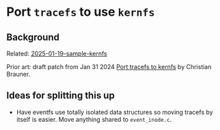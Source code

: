 # Port `tracefs` to use `kernfs`

## Background

Related: [2025-01-19-sample-kernfs](../2025-01-19-sample-kernfs)

Prior art: draft patch from Jan 31 2024 [Port tracefs to kernfs](https://lore.kernel.org/all/20240131-tracefs-kernfs-v1-0-f20e2e9a8d61@kernel.org/T/#u) by Christian Brauner.

## Ideas for splitting this up

- Have eventfs use totally isolated data structures so moving tracefs by itself is easier. Move anything shared to `event_inode.c`.
